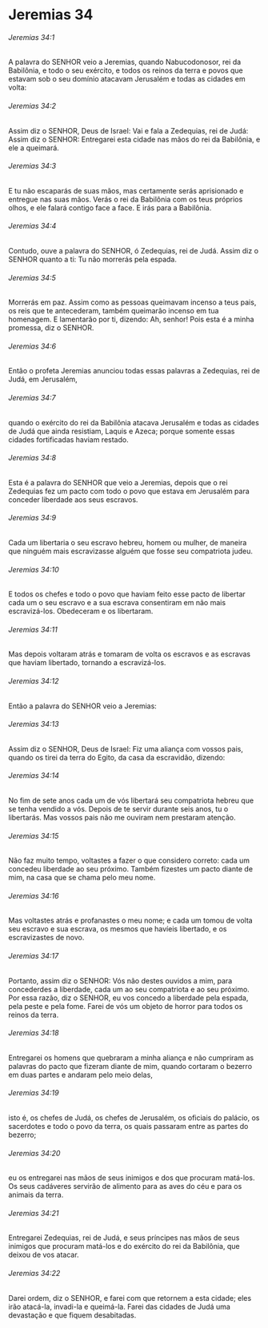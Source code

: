 # Jeremias 34

###### Jeremias 34:1

A palavra do SENHOR veio a Jeremias, quando Nabucodonosor, rei da Babilônia, e todo o seu exército, e todos os reinos da terra e povos que estavam sob o seu domínio atacavam Jerusalém e todas as cidades em volta:

###### Jeremias 34:2

Assim diz o SENHOR, Deus de Israel: Vai e fala a Zedequias, rei de Judá: Assim diz o SENHOR: Entregarei esta cidade nas mãos do rei da Babilônia, e ele a queimará.

###### Jeremias 34:3

E tu não escaparás de suas mãos, mas certamente serás aprisionado e entregue nas suas mãos. Verás o rei da Babilônia com os teus próprios olhos, e ele falará contigo face a face. E irás para a Babilônia.

###### Jeremias 34:4

Contudo, ouve a palavra do SENHOR, ó Zedequias, rei de Judá. Assim diz o SENHOR quanto a ti: Tu não morrerás pela espada.

###### Jeremias 34:5

Morrerás em paz. Assim como as pessoas queimavam incenso a teus pais, os reis que te antecederam, também queimarão incenso em tua homenagem. E lamentarão por ti, dizendo: Ah, senhor! Pois esta é a minha promessa, diz o SENHOR.

###### Jeremias 34:6

Então o profeta Jeremias anunciou todas essas palavras a Zedequias, rei de Judá, em Jerusalém,

###### Jeremias 34:7

quando o exército do rei da Babilônia atacava Jerusalém e todas as cidades de Judá que ainda resistiam, Laquis e Azeca; porque somente essas cidades fortificadas haviam restado.

###### Jeremias 34:8

Esta é a palavra do SENHOR que veio a Jeremias, depois que o rei Zedequias fez um pacto com todo o povo que estava em Jerusalém para conceder liberdade aos seus escravos.

###### Jeremias 34:9

Cada um libertaria o seu escravo hebreu, homem ou mulher, de maneira que ninguém mais escravizasse alguém que fosse seu compatriota judeu.

###### Jeremias 34:10

E todos os chefes e todo o povo que haviam feito esse pacto de libertar cada um o seu escravo e a sua escrava consentiram em não mais escravizá-los. Obedeceram e os libertaram.

###### Jeremias 34:11

Mas depois voltaram atrás e tomaram de volta os escravos e as escravas que haviam libertado, tornando a escravizá-los.

###### Jeremias 34:12

Então a palavra do SENHOR veio a Jeremias:

###### Jeremias 34:13

Assim diz o SENHOR, Deus de Israel: Fiz uma aliança com vossos pais, quando os tirei da terra do Egito, da casa da escravidão, dizendo:

###### Jeremias 34:14

No fim de sete anos cada um de vós libertará seu compatriota hebreu que se tenha vendido a vós. Depois de te servir durante seis anos, tu o libertarás. Mas vossos pais não me ouviram nem prestaram atenção.

###### Jeremias 34:15

Não faz muito tempo, voltastes a fazer o que considero correto: cada um concedeu liberdade ao seu próximo. Também fizestes um pacto diante de mim, na casa que se chama pelo meu nome.

###### Jeremias 34:16

Mas voltastes atrás e profanastes o meu nome; e cada um tomou de volta seu escravo e sua escrava, os mesmos que havíeis libertado, e os escravizastes de novo.

###### Jeremias 34:17

Portanto, assim diz o SENHOR: Vós não destes ouvidos a mim, para concederdes a liberdade, cada um ao seu compatriota e ao seu próximo. Por essa razão, diz o SENHOR, eu vos concedo a liberdade pela espada, pela peste e pela fome. Farei de vós um objeto de horror para todos os reinos da terra.

###### Jeremias 34:18

Entregarei os homens que quebraram a minha aliança e não cumpriram as palavras do pacto que fizeram diante de mim, quando cortaram o bezerro em duas partes e andaram pelo meio delas,

###### Jeremias 34:19

isto é, os chefes de Judá, os chefes de Jerusalém, os oficiais do palácio, os sacerdotes e todo o povo da terra, os quais passaram entre as partes do bezerro;

###### Jeremias 34:20

eu os entregarei nas mãos de seus inimigos e dos que procuram matá-los. Os seus cadáveres servirão de alimento para as aves do céu e para os animais da terra.

###### Jeremias 34:21

Entregarei Zedequias, rei de Judá, e seus príncipes nas mãos de seus inimigos que procuram matá-los e do exército do rei da Babilônia, que deixou de vos atacar.

###### Jeremias 34:22

Darei ordem, diz o SENHOR, e farei com que retornem a esta cidade; eles irão atacá-la, invadi-la e queimá-la. Farei das cidades de Judá uma devastação e que fiquem desabitadas.

